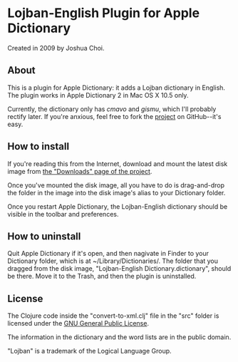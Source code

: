 Lojban-English Plugin for Apple Dictionary
==========================================

Created in 2009 by Joshua Choi.

About
-----

This is a plugin for Apple Dictionary: it adds a Lojban dictionary in English. The plugin works in Apple Dictionary 2 in Mac OS X 10.5 only.

Currently, the dictionary only has *cmavo* and *gismu*, which I'll probably rectify later. If you're anxious, feel free to fork the [project](http://github.com/joshua-choi/lojban-english-apple-dictionary) on GitHub--it's easy.

How to install
--------------

If you're reading this from the Internet, download and mount the latest disk image from [the "Downloads" page of the project](http://github.com/joshua-choi/lojban-english-apple-dictionary/downloads).

Once you've mounted the disk image, all you have to do is drag-and-drop the folder in the image into the disk image's alias to your Dictionary folder.

Once you restart Apple Dictionary, the Lojban-English dictionary should be visible in the toolbar and preferences.

How to uninstall
----------------

Quit Apple Dictionary if it's open, and then nagivate in Finder to your Dictionary folder, which is at ~/Library/Dictionaries/. The folder that you dragged from the disk image, "Lojban-English Dictionary.dictionary", should be there. Move it to the Trash, and then the plugin is uninstalled.

License
-------

The Clojure code inside the "convert-to-xml.clj" file in the "src" folder is licensed under the [GNU General Public License](http://creativecommons.org/licenses/GPL/2.0/).

The information in the dictionary and the word lists are in the public domain.

"Lojban" is a trademark of the Logical Language Group.
